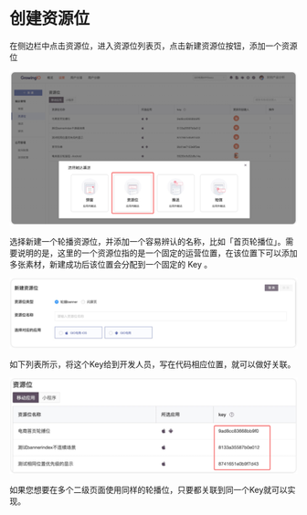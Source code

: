 # 创建资源位

在侧边栏中点击资源位，进入资源位列表页，点击新建资源位按钮，添加一个资源位

![](../../.gitbook/assets/xin-jian-zi-yuan-wei.png)

选择新建一个轮播资源位，并添加一个容易辨认的名称，比如「首页轮播位」。需要说明的是，这里的一个资源位指的是一个固定的运营位置，在该位置下可以添加多张素材，新建成功后该位置会分配到一个固定的 Key 。

![](../../.gitbook/assets/zi-yuan-wei-lei-xing.png)

如下列表所示，将这个Key给到开发人员，写在代码相应位置，就可以做好关联。

![](../../.gitbook/assets/key.png)

如果您想要在多个二级页面使用同样的轮播位，只要都关联到同一个Key就可以实现。


